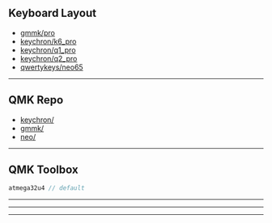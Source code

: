 ## Keyboard Layout
- [gmmk/pro][_pro_r1]
- [keychron/k6_pro][_k6_pro]
- [keychron/q1_pro][_q1_pro]
- [keychron/q2_pro][_q2_pro]
- [qwertykeys/neo65][_neo65]

[_pro_r1]: https://github.com/coriandar/dotfiles/blob/main/qmk/gmmk/pro_rev1/vim/keymap.c
[_k6_pro]: https://github.com/coriandar/dotfiles/blob/main/qmk/keychron/k6_pro/vim/keymap.c
[_q1_pro]: https://github.com/coriandar/dotfiles/blob/main/qmk/keychron/q1_pro/vim/keymap.c 
[_q2_pro]: https://github.com/coriandar/dotfiles/blob/main/qmk/keychron/q2_pro/vim/keymap.c
[_neo65]: https://github.com/coriandar/dotfiles/blob/main/qmk/qwertykeys/neo65/neo65_layout.c

--------------------------------------------------

## QMK Repo
- [keychron/][_keychron]
- [gmmk/][_gmmk]
- [neo/][_neo]

[_keychron]: https://github.com/Keychron/qmk_firmware/tree/bluetooth_playground/keyboards/keychron
[_gmmk]: https://github.com/qmk/qmk_firmware/tree/master/keyboards/gmmk/pro/rev1/ansi
[_neo]:  https://github.com/lizhenmingdirk/qmk_firmware/tree/master/keyboards/neo

--------------------------------------------------

## QMK Toolbox
```c
atmega32u4 // default
```
--------------------------------------------------
--------------------------------------------------
--------------------------------------------------